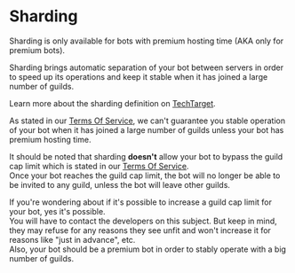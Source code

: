 # Sharding
Sharding is only available for bots with premium hosting time (AKA only for premium bots).

Sharding brings automatic separation of your bot between servers in order to speed up its operations and keep it stable when it has joined a large number of guilds.

Learn more about the sharding definition on [TechTarget](https://www.techtarget.com/searchoracle/definition/sharding?amp=1).

As stated in our [Terms Of Service](../tos.md), we can't guarantee you stable operation of your bot when it has joined a large number of guilds unless your bot has premium hosting time.

It should be noted that sharding **doesn't** allow your bot to bypass the guild cap limit which is stated in our [Terms Of Service](../tos.md).\
Once your bot reaches the guild cap limit, the bot will no longer be able to be invited to any guild, unless the bot will leave other guilds.

If you're wondering about if it's possible to increase a guild cap limit for your bot, yes it's possible.\
You will have to contact the developers on this subject. But keep in mind, they may refuse for any reasons they see unfit and won't increase it for reasons like "just in advance", etc.\
Also, your bot should be a premium bot in order to stably operate with a big number of guilds.